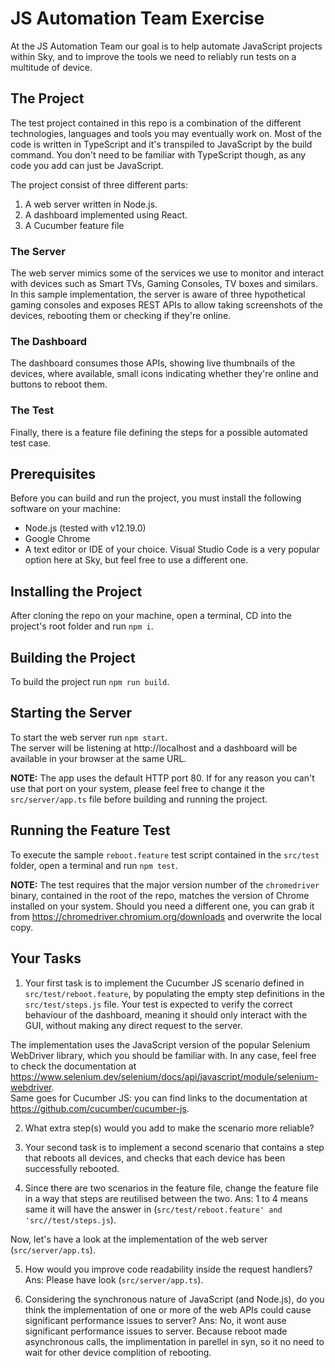 # JS Automation Team Exercise
At the JS Automation Team our goal is to help automate JavaScript projects within Sky, and to improve the tools we need to reliably run tests on a multitude of device.

## The Project
The test project contained in this repo is a combination of the different technologies, languages and tools you may eventually work on.
Most of the code is written in TypeScript and it's transpiled to JavaScript by the build command. You don't need to be familiar with TypeScript though, as any code you add can just be JavaScript.
 
The project consist of three different parts:

1. A web server written in Node.js.
2. A dashboard implemented using React.
3. A Cucumber feature file

### The Server
The web server mimics some of the services we use to monitor and interact with devices such as Smart TVs, Gaming Consoles, TV boxes and similars.
In this sample implementation, the server is aware of three hypothetical gaming consoles and exposes REST APIs to allow taking screenshots of the devices, rebooting them or checking if they're online.

### The Dashboard
The dashboard consumes those APIs, showing live thumbnails of the devices, where available, small icons indicating whether they're online and buttons to reboot them.

### The Test
Finally, there is a feature file defining the steps for a possible automated test case.

## Prerequisites
Before you can build and run the project, you must install the following software on your machine:

* Node.js (tested with v12.19.0)
* Google Chrome
* A text editor or IDE of your choice. Visual Studio Code is a very popular option here at Sky, but feel free to use a different one.

## Installing the Project
After cloning the repo on your machine, open a terminal, CD into the project's root folder and run `npm i`.

## Building the Project
To build the project run `npm run build`.

## Starting the Server
To start the web server run `npm start`.  
The server will be listening at http://localhost and a dashboard will be available in your browser at the same URL.

**NOTE:** The app uses the default HTTP port 80. If for any reason you can't use that port on your system, please feel free to change it the `src/server/app.ts` file before building and running the project.

## Running the Feature Test
To execute the sample `reboot.feature` test script contained in the `src/test` folder, open a terminal and run `npm test`.

**NOTE:** The test requires that the major version number of the `chromedriver` binary, contained in the root of the repo, matches the version of Chrome installed on your system. Should you need a different one, you can grab it from https://chromedriver.chromium.org/downloads and overwrite the local copy.

## Your Tasks

1. Your first task is to implement the Cucumber JS scenario defined in `src/test/reboot.feature`, by populating the empty step definitions in the `src/test/steps.js` file. Your test is expected to verify the correct behaviour of the dashboard, meaning it should only interact with the GUI, without making any direct request to the server.

The implementation uses the JavaScript version of the popular Selenium WebDriver library, which you should be familiar with.
In any case, feel free to check the documentation at https://www.selenium.dev/selenium/docs/api/javascript/module/selenium-webdriver.  
Same goes for Cucumber JS: you can find links to the documentation at https://github.com/cucumber/cucumber-js.

2. What extra step(s) would you add to make the scenario more reliable?

3. Your second task is to implement a second scenario that contains a step that reboots all devices, and checks that each device has been successfully rebooted.

4. Since there are two scenarios in the feature file, change the feature file in a way that steps are reutilised between the two.
Ans: 1 to 4 means same it will have the answer in (`src/test/reboot.feature' and 'src//test/steps.js`).

Now, let's have a look at the implementation of the web server (`src/server/app.ts`).

5. How would you improve code readability inside the request handlers?
Ans: Please have look (`src/server/app.ts`).

6. Considering the synchronous nature of JavaScript (and Node.js), do you think the implementation of one or more of the web APIs could cause significant performance issues to server?
Ans: No, it wont ause significant performance issues to server. Because reboot made asynchronous  calls, the implimentation in parellel in syn, so it no need to wait for other device complition of rebooting.

